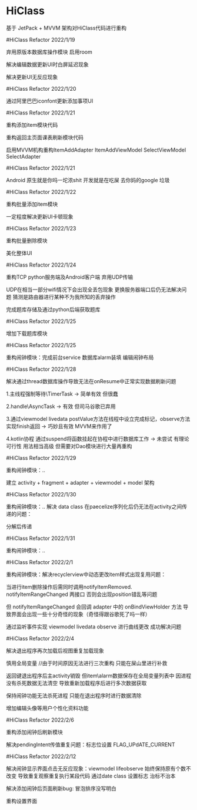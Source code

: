 # HiClass

 基于 JetPack + MVVM 架构对HiClass代码进行重构
 
 #HiClass Refactor 2022/1/19
 
 弃用原版本数据库操作模块 启用room
  
 解决编辑数据更新UI时白屏延迟现象
 
 解决更新UI无反应现象
 
 #HiClass Refactor 2022/1/20
 
 通过阿里巴巴iconfont更新添加事项UI
 
 #HiClass Refactor 2022/1/21
 
 重构添加item模块代码
 
 重构返回主页面课表刷新模块代码
 
 启用MVVM机构重构ItemAddAdapter ItemAddViewModel SelectViewModel SelectAdapter
 
 #HiClass Refactor 2022/1/21
 
 Android 原生就是你吗一坨浓shit 开发就是在吃屎 去你妈的google 垃圾
 
 #HiClass Refactor 2022/1/22
 
 重构批量添加item模块
 
 一定程度解决更新UI卡顿现象
 
 #HiClass Refactor 2022/1/23
 
 重构批量删除模块
 
 美化整体UI
 
 #HiClass Refactor 2022/1/24
 
 重构TCP python服务端及Android客户端 弃用UDP传输
 
 UDP在相当一部分wifi情况下会出现全丢包现象 更换服务器端口后仍无法解决问题 猜测是路由器进行某种不为我所知的丢弃操作
 
 完成题库存储及通过python后端获取题库
 
 #HiClass Refactor 2022/1/25
 
 增加下载题库模块
 
 #HiClass Refactor 2022/1/25
 
 重构闹钟模块：完成前台service 数据库alarm装填 编辑闹钟布局
 
 #HiClass Refactor 2022/1/28
 
 解决通过thread数据库操作导致无法在onResume中正常实现数据刷新问题
 
 1.主线程强制等待\TimerTask -> 简单有效 但很蠢
 
 2.handle\AsyncTask -> 有效 但司马谷歌已弃用
 
 3.通过viewmodel livedata postValue方法在线程中设立完成标记，observe方法实现finish返回 -> 巧妙且有效 MVVM来作用了
 
 4.kotlin协程 通过suspend将函数挂起在协程中进行数据库工作 -> 未尝试 有理论可行性 用法相当高级 但需要对Dao模块进行大量再重构
 
 #HiClass Refactor 2022/1/29
 
 重构闹钟模块：..
 
 建立 activity + fragment + adapter + viewmodel + model 架构
 
 #HiClass Refactor 2022/1/30
 
 重构闹钟模块：.. 解决 data class 在paecelize序列化后仍无法在activity之间传递的问题：
 
 分解后传递
 
 #HiClass Refactor 2022/1/31
 
 重构闹钟模块：..
 
 #HiClass Refactor 2022/2/1
 
 重构闹钟模块：解决recyclerview中动态更改item样式出现复用问题：
 
 当进行item删除操作后需同时调用notifyItemRemoved. notifyItemRangeChanged 两接口 否则会出现position错乱等问题
 
 但 notifyItemRangeChanged 会回调 adapter 中的 onBindViewHolder 方法 导致界面会出现一些十分奇怪的现象（奇怪得跟谷歌死了吗一样）
 
 通过监听事件实现 viewmodel livedata observe 进行曲线更改 成功解决问题
 
 #HiClass Refactor 2022/2/4
 
 解决退出程序再次加载后视图重复加载现象
 
 慎用全局变量 //由于时间原因无法进行三次重构 只能在屎山里进行补救
 
 返回键退出程序后主activity销毁 但item\alarm数据保存在全局变量列表中 因进程没有杀死数据无法清空 导致重新加载程序后进行多次数据获取
 
 保持闹钟功能无法杀死进程 只能在退出程序时进行数据清除
 
 增加编辑头像等用户个性化资料功能
 
 #HiClass Refactor 2022/2/6
 
 重构添加闹钟后刷新模块
 
 解决pendingIntent传值重复问题：标志位设置 FLAG_UPdATE_CURRENT
 
 #HiClass Refactor 2022/2/12
 
 解决闹钟显示界面点击无反应现象：viewmodel lifeobserve 始终保持原有个数不改变 导致重复观察重复执行某段代码 通过date class 设置标志 治标不治本
 
 解决添加闹钟后页面刷新bug: 冒泡排序没写明白
 
 重构设置界面
 

